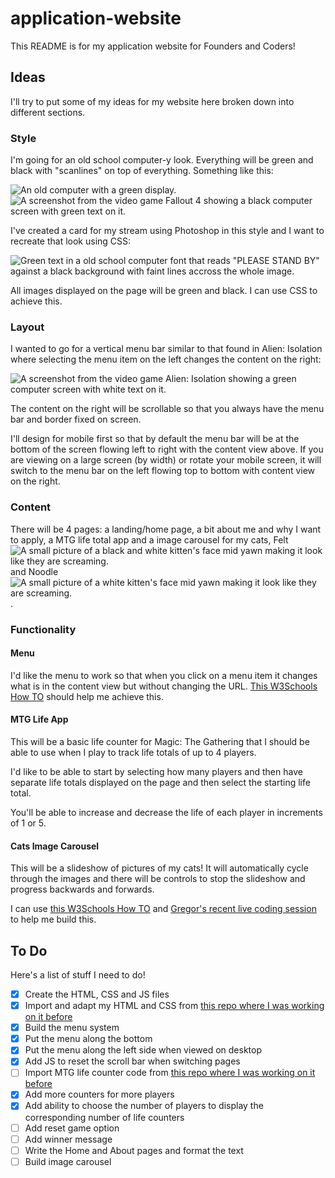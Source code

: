 # application-website

This README is for my application website for Founders and Coders!

## Ideas

I'll try to put some of my ideas for my website here broken down into different sections.

### Style

I'm going for an old school computer-y look. Everything will be green and black with "scanlines" on top of everything. Something like this:

<img src="https://oldcraporg.files.wordpress.com/2020/04/dsc_0089.jpeg" alt="An old computer with a green display."/>

<img src="https://cdn.gamer-network.net/2015/usgamer/f4_lock_01.jpg" alt="A screenshot from the video game Fallout 4 showing a black computer screen with green text on it."/>

I've created a card for my stream using Photoshop in this style and I want to recreate that look using CSS:

<img src="https://am4pap001files.storage.live.com/y4msfu2eqihBQCcfLzi3IUBWoVINoOJM6a3X2of5HstLhFi33mZ1qbU6JuugRUFKUT7zCRI88-WBXKKc8wysWIxaiYJuEHKlJCyldMl-XT3UJzV3t_jTmIoSEfX_dJsP8rST9EEE6CI1cnod-AGhaeps2pyvAmez046ApTwQofjQjfbCqJKS8oBl3A1XI0QvwIP?width=1920&height=1080&cropmode=none" alt='Green text in a old school computer font that reads "PLEASE STAND BY" against a black background with faint lines accross the whole image.'/>

All images displayed on the page will be green and black. I can use CSS to achieve this.


### Layout

I wanted to go for a vertical menu bar similar to that found in Alien: Isolation where selecting the menu item on the left changes the content on the right:

<img src="https://sm.pcmag.com/t/pcmag_uk/photo/a/alien-isol/alien-isolation-for-pc-old-computer_gvnd.1024.jpg" alt="A screenshot from the video game Alien: Isolation showing a green computer screen with white text on it."/>

The content on the right will be scrollable so that you always have the menu bar and border fixed on screen.

I'll design for mobile first so that by default the menu bar will be at the bottom of the screen flowing left to right with the content view above. If you are viewing on a large screen (by width) or rotate your mobile screen, it will switch to the menu bar on the left flowing top to bottom with content view on the right.

### Content

There will be 4 pages: a landing/home page, a bit about me and why I want to apply, a MTG life total app and a image carousel for my cats, Felt <img src="https://static-cdn.jtvnw.net/emoticons/v2/304327986/default/dark/1.0" alt="A small picture of a black and white kitten's face mid yawn making it look like they are screaming."> and Noodle <img src="https://static-cdn.jtvnw.net/emoticons/v2/emotesv2_63c13dc4aa904e64963a8886eca85db0/default/dark/1.0" alt="A small picture of a white kitten's face mid yawn making it look like they are screaming.">.

### Functionality

#### Menu

I'd like the menu to work so that when you click on a menu item it changes what is in the content view but without changing the URL. [This W3Schools How TO](https://www.w3schools.com/howto/howto_js_vertical_tabs.asp) should help me achieve this.

#### MTG Life App

This will be a basic life counter for Magic: The Gathering that I should be able to use when I play to track life totals of up to 4 players.

I'd like to be able to start by selecting how many players and then have separate life totals displayed on the page and then select the starting life total.

You'll be able to increase and decrease the life of each player in increments of 1 or 5.

#### Cats Image Carousel

This will be a slideshow of pictures of my cats! It will automatically cycle through the images and there will be controls to stop the slideshow and progress backwards and forwards.

I can use [this W3Schools How TO](https://www.w3schools.com/howto/howto_js_slideshow.asp) and [Gregor's recent live coding session](https://discord.com/channels/819243160893915167/839864574936219648/842759893680914442) to help me build this.

## To Do

Here's a list of stuff I need to do!

- [x] Create the HTML, CSS and JS files
- [x] Import and adapt my HTML and CSS from [this repo where I was working on it before](https://github.com/lopezelpesado/old-website)
- [x] Build the menu system
- [x] Put the menu along the bottom
- [x] Put the menu along the left side when viewed on desktop
- [x] Add JS to reset the scroll bar when switching pages
- [ ] Import MTG life counter code from [this repo where I was working on it before](https://github.com/lopezelpesado/mtg-life-counter)
- [x] Add more counters for more players
- [x] Add ability to choose the number of players to display the corresponding number of life counters
- [ ] Add reset game option
- [ ] Add winner message
- [ ] Write the Home and About pages and format the text
- [ ] Build image carousel